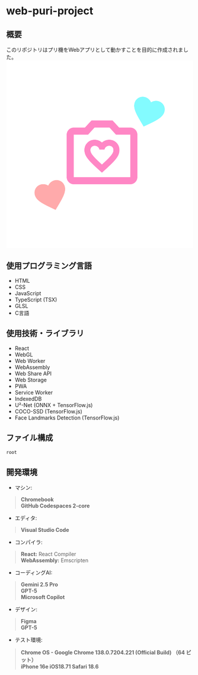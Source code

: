 # web-puri-project

## 概要
このリポジトリはプリ機をWebアプリとして動かすことを目的に作成されました。
![アプリアイコン](src/assets/logo/icon-original.png)

## 使用プログラミング言語
- HTML
- CSS
- JavaScript
- TypeScript (TSX)
- GLSL
- C言語

## 使用技術・ライブラリ  
- React  
- WebGL  
- Web Worker  
- WebAssembly
- Web Share API
- Web Storage
- PWA
- Service Worker
- IndexedDB
- U²-Net (ONNX + TensorFlow.js)
- COCO-SSD (TensorFlow.js)
- Face Landmarks Detection (TensorFlow.js)

## ファイル構成
```
root
```

## 開発環境
- マシン:
> **Chromebook**  
> **GitHub Codespaces 2-core**

- エディタ:
> **Visual Studio Code**

- コンパイラ:
> **React:** React Compiler  
> **WebAssembly:** Emscripten

- コーディングAI:
> **Gemini 2.5 Pro**  
> **GPT-5**  
> **Microsoft Copilot**

- デザイン:
> **Figma**  
> **GPT-5**

- テスト環境:
> **Chrome OS - Google Chrome 138.0.7204.221 (Official Build) （64 ビット）**  
> **iPhone 16e iOS18.71 Safari 18.6**  
